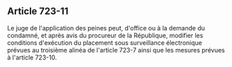 Article 723-11
----
Le juge de l'application des peines peut, d'office ou à la demande du condamné,
et après avis du procureur de la République, modifier les conditions d'exécution
du placement sous surveillance électronique prévues au troisième alinéa de
l'article 723-7 ainsi que les mesures prévues à l'article 723-10.
